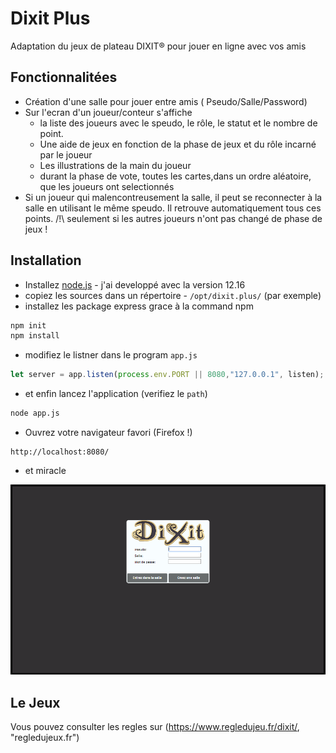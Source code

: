 # Dixit Plus
Adaptation du jeux de plateau DIXIT® pour jouer en ligne avec vos amis

## Fonctionnalitées
* Création d'une salle pour jouer entre amis ( Pseudo/Salle/Password)
* Sur l'ecran d'un joueur/conteur s'affiche 
  * la liste des joueurs avec le speudo, le rôle, le statut et le nombre de point.
  * Une aide de jeux en fonction de la phase de jeux et du rôle incarné par le joueur
  * Les illustrations  de la main du joueur
  * durant la phase de vote, toutes les cartes,dans un ordre aléatoire, que les joueurs ont selectionnés
* Si un joueur qui malencontreusement la salle, il peut se reconnecter à la salle en utilisant le même speudo. Il retrouve automatiquement tous ces points. /!\ seulement si les autres joueurs n'ont pas changé de phase de jeux !

## Installation 

* Installez [node.js](https://nodejs.org/, "lien Node.js") - j'ai developpé avec la version 12.16
* copiez les sources dans un répertoire - `/opt/dixit.plus/` (par exemple)
* installez les package express grace à la command npm
```bash
npm init
npm install
```
* modifiez le listner dans le program `app.js`
```javascript
let server = app.listen(process.env.PORT || 8080,"127.0.0.1", listen);
```
* et enfin lancez l'application (verifiez le `path`)
```bash
node app.js
```
* Ouvrez votre navigateur favori (Firefox !)  
```
http://localhost:8080/
```

* et miracle


![](https://raw.githubusercontent.com/Davonex/dixit.plus/master/readme/Screen%20Shot.png )

## Le Jeux

Vous pouvez consulter les regles sur  (https://www.regledujeu.fr/dixit/, "regledujeux.fr")

